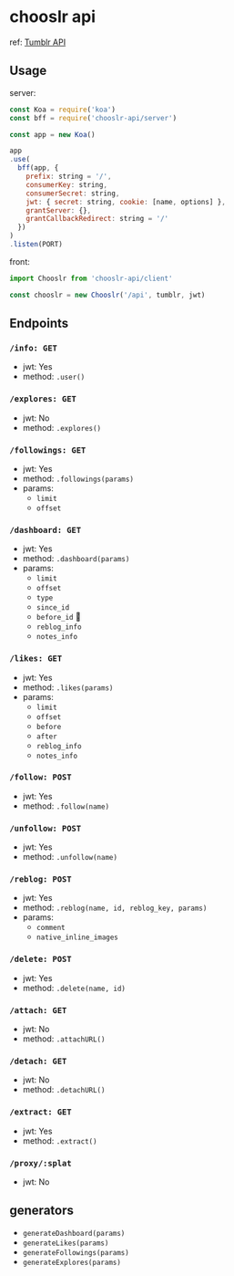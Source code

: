 # chooslr api

ref: [Tumblr API](https://www.tumblr.com/docs/en/api/v2)

## Usage
server:
```js
const Koa = require('koa')
const bff = require('chooslr-api/server')

const app = new Koa()

app
.use(
  bff(app, {
    prefix: string = '/',
    consumerKey: string,
    consumerSecret: string,
    jwt: { secret: string, cookie: [name, options] },
    grantServer: {},
    grantCallbackRedirect: string = '/'
  })
)
.listen(PORT)
```
front:
```js
import Chooslr from 'chooslr-api/client'

const chooslr = new Chooslr('/api', tumblr, jwt)
```

## Endpoints
### `/info: GET`
- jwt: Yes
- method: `.user()`

### `/explores: GET`
- jwt: No
- method: `.explores()`

### `/followings: GET`
- jwt: Yes
- method: `.followings(params)`
- params:
  - `limit`
  - `offset`

### `/dashboard: GET`
- jwt: Yes
- method: `.dashboard(params)`
- params:
  - `limit`
  - `offset`
  - `type`
  - `since_id`
  - `before_id` 👏
  - `reblog_info`
  - `notes_info`

### `/likes: GET`
- jwt: Yes
- method: `.likes(params)`
- params:
  - `limit`
  - `offset`
  - `before`
  - `after`
  - `reblog_info`
  - `notes_info`

### `/follow: POST`
- jwt: Yes
- method: `.follow(name)`

### `/unfollow: POST`
- jwt: Yes
- method: `.unfollow(name)`

### `/reblog: POST`
- jwt: Yes
- method: `.reblog(name, id, reblog_key, params)`
- params:
  - `comment`
  - `native_inline_images`

### `/delete: POST`
- jwt: Yes
- method: `.delete(name, id)`

### `/attach: GET`
- jwt: No
- method: `.attachURL()`

### `/detach: GET`
- jwt: No
- method: `.detachURL()`

### `/extract: GET`
- jwt: Yes
- method: `.extract()`

### `/proxy/:splat`
- jwt: No

## generators
- `generateDashboard(params)`
- `generateLikes(params)`
- `generateFollowings(params)`
- `generateExplores(params)`